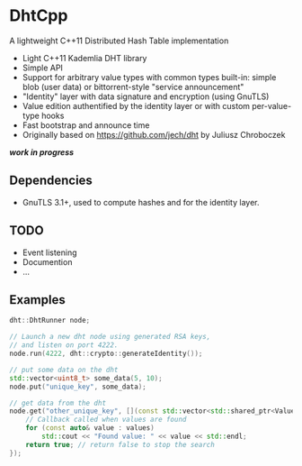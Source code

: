 DhtCpp
===
A lightweight C++11 Distributed Hash Table implementation

 * Light C++11 Kademlia DHT library
 * Simple API
 * Support for arbitrary value types with common types built-in: simple blob (user data) or bittorrent-style "service announcement"
 * "Identity" layer with data signature and encryption (using GnuTLS)
 * Value edition authentified by the identity layer or with custom per-value-type hooks
 * Fast bootstrap and announce time
 * Originally based on https://github.com/jech/dht by Juliusz Chroboczek

***work in progress***

Dependencies
-
- GnuTLS 3.1+, used to compute hashes and for the identity layer.

TODO
-
 * Event listening
 * Documention
 * ...

Examples
-
```c++
dht::DhtRunner node;

// Launch a new dht node using generated RSA keys,
// and listen on port 4222.
node.run(4222, dht::crypto::generateIdentity());

// put some data on the dht
std::vector<uint8_t> some_data(5, 10);
node.put("unique_key", some_data);

// get data from the dht
node.get("other_unique_key", [](const std::vector<std::shared_ptr<Value>>& values) {
    // Callback called when values are found
    for (const auto& value : values)
        std::cout << "Found value: " << value << std::endl;
    return true; // return false to stop the search
});

```
